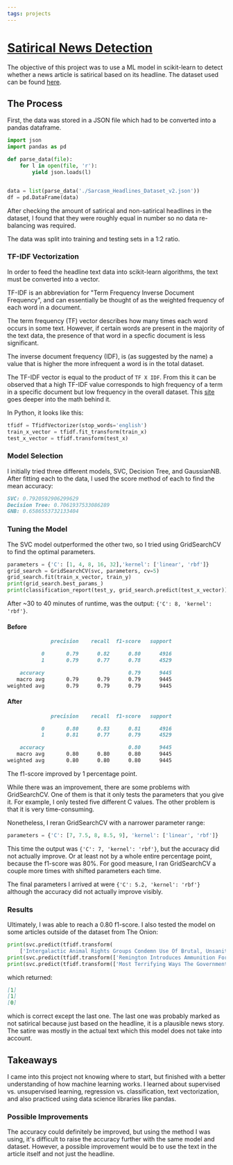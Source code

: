 ```yaml
---
tags: projects
---
```


# [Satirical News Detection](https://github.com/minorenji/satirical-news-detection)
The objective of this project was to use a ML model in scikit-learn to detect whether a news article is satirical based on its headline. The dataset used can be found [here](https://www.kaggle.com/rmisra/news-headlines-dataset-for-sarcasm-detection).

## The Process
First, the data was stored in a JSON file which had to be converted into a pandas dataframe.

```python
import json
import pandas as pd

def parse_data(file):
    for l in open(file, 'r'):
        yield json.loads(l)


data = list(parse_data('./Sarcasm_Headlines_Dataset_v2.json'))
df = pd.DataFrame(data)
```
After checking the amount of satirical and non-satirical headlines in the dataset, I found that they were roughly equal in number so no data re-balancing was required.

The data was split into training and testing sets in a 1:2 ratio. 
### TF-IDF Vectorization
In order to feed the headline text data into scikit-learn algorithms, the text must be converted into a vector.

TF-IDF is an abbreviation for "Term Frequency Inverse Document Frequency", and can essentially be thought of as the weighted frequency of each word in a document.

The term frequency (TF) vector describes how many times each word occurs in some text. However, if certain words are present in the majority of the text data, the presence of that word in a specfic document is less significant.

The inverse document frequency (IDF), is (as suggested by the name) a value that is higher the more infrequent a word is in the total dataset.

The TF-IDF vector is equal to the product of `TF X IDF`. From this it can be observed that a high TF-IDF value corresponds to high frequency of a term in a specific document but low frequency in the overall dataset. This [site](https://medium.com/@cmukesh8688/tf-idf-vectorizer-scikit-learn-dbc0244a911a) goes deeper into the math behind it.

In Python, it looks like this:
```python
tfidf = TfidfVectorizer(stop_words='english')
train_x_vector = tfidf.fit_transform(train_x)
test_x_vector = tfidf.transform(test_x)
```
### Model Selection
I initially tried three different models, SVC, Decision Tree, and GaussianNB. After fitting each to the data, I used the score method of each to find the mean accuracy:
```markdown
SVC: 0.7920592906299629
Decision Tree: 0.7061937533086289
GNB: 0.6586553732133404
```

### Tuning the Model
The SVC model outperformed the other two, so I tried using GridSearchCV to find the optimal parameters.


```python
parameters = {'C': [1, 4, 8, 16, 32],'kernel': ['linear', 'rbf']}
grid_search = GridSearchCV(svc, parameters, cv=5)
grid_search.fit(train_x_vector, train_y)
print(grid_search.best_params_)
print(classification_report(test_y, grid_search.predict(test_x_vector)))
```
After ~30 to 40 minutes of runtime, was the output: `{'C': 8, 'kernel': 'rbf'}`.

#### Before
```markdown
              precision    recall  f1-score   support

           0       0.79      0.82      0.80      4916
           1       0.79      0.77      0.78      4529

    accuracy                           0.79      9445
   macro avg       0.79      0.79      0.79      9445
weighted avg       0.79      0.79      0.79      9445
```
#### After
```markdown
              precision    recall  f1-score   support

           0       0.80      0.83      0.81      4916
           1       0.81      0.77      0.79      4529

    accuracy                           0.80      9445
   macro avg       0.80      0.80      0.80      9445
weighted avg       0.80      0.80      0.80      9445
```
The f1-score improved by 1 percentage point.

While there was an improvement, there are some problems with GridSearchCV. One of them is that it only tests the parameters that you give it. For example, I only tested five different C values. The other problem is that it is very time-consuming. 

Nonetheless, I reran GridSearchCV with a narrower parameter range:
```python
parameters = {'C': [7, 7.5, 8, 8.5, 9], 'kernel': ['linear', 'rbf']}
```
This time the output was `{'C': 7, 'kernel': 'rbf'}`, but the accuracy did not actually improve. Or at least not by a whole entire percentage point, because the f1-score was 80%. For good measure, I ran GridSearchCV a couple more times with shifted parameters each time.

The final parameters I arrived at were `{'C': 5.2, 'kernel': 'rbf'}` although the accuracy did not actually improve visibly.

### Results
Ultimately, I was able to reach a 0.80 f1-score. I also tested the model on some articles outside of the dataset from The Onion:
```python
print(svc.predict(tfidf.transform(
    ['Intergalactic Animal Rights Groups Condemn Use Of Brutal, Unsanitary Planet To Raise Human Meat'])))
print(svc.predict(tfidf.transform(['Remington Introduces Ammunition For Sensitive Skin'])))
print(svc.predict(tfidf.transform(['Most Terrifying Ways The Government Is Spying On You'])))
```
which returned:
```markdown
[1]
[1]
[0]
```
which is correct except the last one. The last one was probably marked as not satirical because just based on the headline, it is a plausible news story. The satire was mostly in the actual text which this model does not take into account.

## Takeaways
I came into this project not knowing where to start, but finished with a better understanding of how machine learning works. I learned about supervised vs. unsupervised learning, regression vs. classification, text vectorization, and also practiced using data science libraries like pandas.
### Possible Improvements
The accuracy could definitely be improved, but using the method I was using, it's difficult to  raise the accuracy further with the same model and dataset. However, a possible improvement would be to use the text in the article itself and not just the headline. 
